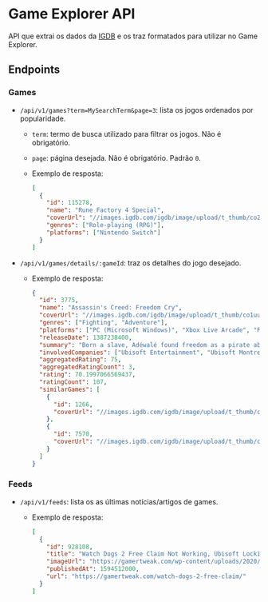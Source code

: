 # Game Explorer API

API que extrai os dados da [IGDB](https://www.igdb.com/api) e os traz formatados para utilizar no Game Explorer.

## Endpoints

### Games

- `/api/v1/games?term=MySearchTerm&page=3`: lista os jogos ordenados por popularidade.

  - `term`: termo de busca utilizado para filtrar os jogos. Não é obrigatório.
  - `page`: página desejada. Não é obrigatório. Padrão `0`.
  - Exemplo de resposta:

    ```json
    [
      {
        "id": 115278,
        "name": "Rune Factory 4 Special",
        "coverUrl": "//images.igdb.com/igdb/image/upload/t_thumb/co203s.jpg",
        "genres": ["Role-playing (RPG)"],
        "platforms": ["Nintendo Switch"]
      }
    ]
    ```

- `/api/v1/games/details/:gameId`: traz os detalhes do jogo desejado.

  - Exemplo de resposta:

    ```json
    {
      "id": 3775,
      "name": "Assassin's Creed: Freedom Cry",
      "coverUrl": "//images.igdb.com/igdb/image/upload/t_thumb/co1uue.jpg",
      "genres": ["Fighting", "Adventure"],
      "platforms": ["PC (Microsoft Windows)", "Xbox Live Arcade", "PlayStation Network", "PlayStation 4"],
      "releaseDate": 1387238400,
      "summary": "Born a slave, Adéwalé found freedom as a pirate aboard the Jackdaw as Captain Edward Kenway's Quartermaster. Fifteen years later, Adéwalé has become a trained assassin and finds himself shipwrecked in Saint-Domingue with no weapon and no crew helping him out. So unfolds a new adventure,",
      "involvedCompanies": ["Ubisoft Entertainment", "Ubisoft Montreal", "Ubisoft Québec"],
      "aggregatedRating": 75,
      "aggregatedRatingCount": 3,
      "rating": 70.1997066569437,
      "ratingCount": 107,
      "similarGames": [
        {
          "id": 1266,
          "coverUrl": "//images.igdb.com/igdb/image/upload/t_thumb/co1xii.jpg"
        },
        {
          "id": 7570,
          "coverUrl": "//images.igdb.com/igdb/image/upload/t_thumb/co1xir.jpg"
        }
      ]
    }
    ```

### Feeds

- `/api/v1/feeds`: lista os as últimas notícias/artigos de games.

  - Exemplo de resposta:

    ```json
    [
      {
        "id": 928108,
        "title": "Watch Dogs 2 Free Claim Not Working, Ubisoft Locking Spammers With Multiple Account",
        "imageUrl": "https://gamertweak.com/wp-content/uploads/2020/07/watch-dogs-2-free-copy.jpg",
        "publishedAt": 1594512000,
        "url": "https://gamertweak.com/watch-dogs-2-free-claim/"
      }
    ]
    ```
